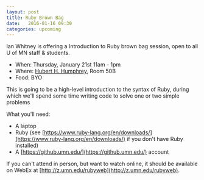 ```yaml
---
layout: post
title: Ruby Brown Bag
date:   2016-01-16 09:30
categories: upcoming
---
```


Ian Whitney is offering a Introduction to Ruby brown bag session, open to all U of MN staff & students.

- When: Thursday, January 21st 11am - 1pm
- Where\: [Hubert H. Humphrey](http://campusmaps.umn.edu/hubert-h-humphrey-school-public-affairs), Room 50B
- Food: BYO

This is going to be a high-level introduction to the syntax of Ruby, during which we'll spend some time writing code to solve one or two simple problems 

What you'll need:

- A laptop
- Ruby (see [https://www.ruby-lang.org/en/downloads/](https://www.ruby-lang.org/en/downloads/) if you don't have Ruby installed)
- A [https://github.umn.edu/](https://github.umn.edu/) account

If you can't attend in person, but want to watch online, it should be available on WebEx at [http://z.umn.edu/rubyweb](http://z.umn.edu/rubyweb).
